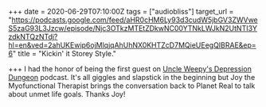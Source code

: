 +++
date = 2020-06-29T07:10:00Z
tags = ["audiobliss"]
target_url = "https://podcasts.google.com/feed/aHR0cHM6Ly93d3cudW5jbGV3ZWVweS5zaG93L3Jzcw/episode/Njc3OTkzMTEtZDkwNC00YTNkLWJkN2UtNTI3YzdkNTQzNTdj?hl=en&ved=2ahUKEwip6ojMlqjqAhUhNX0KHTZcD7MQieUEegQIBRAE&ep=6"
title = "Kickin' it Storey Style."

+++
I had the honor of being the first guest on [Uncle Weepy's Depression Dungeon](https://www.patreon.com/uncleweepy) podcast. It's all giggles and slapstick in the beginning but Joy the Myofunctional Therapist brings the conversation back to Planet Real to talk about unmet life goals. Thanks Joy!